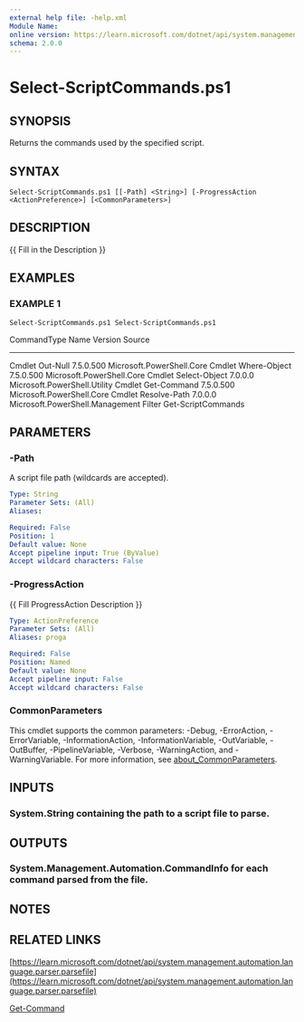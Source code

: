 ```yaml
---
external help file: -help.xml
Module Name:
online version: https://learn.microsoft.com/dotnet/api/system.management.automation.language.parser.parsefile
schema: 2.0.0
---
```


# Select-ScriptCommands.ps1

## SYNOPSIS
Returns the commands used by the specified script.

## SYNTAX

```
Select-ScriptCommands.ps1 [[-Path] <String>] [-ProgressAction <ActionPreference>] [<CommonParameters>]
```

## DESCRIPTION
{{ Fill in the Description }}

## EXAMPLES

### EXAMPLE 1
```
Select-ScriptCommands.ps1 Select-ScriptCommands.ps1
```

CommandType  Name                Version    Source
-----------  ----                -------    ------
Cmdlet       Out-Null            7.5.0.500  Microsoft.PowerShell.Core
Cmdlet       Where-Object        7.5.0.500  Microsoft.PowerShell.Core
Cmdlet       Select-Object       7.0.0.0    Microsoft.PowerShell.Utility
Cmdlet       Get-Command         7.5.0.500  Microsoft.PowerShell.Core
Cmdlet       Resolve-Path        7.0.0.0    Microsoft.PowerShell.Management
Filter       Get-ScriptCommands

## PARAMETERS

### -Path
A script file path (wildcards are accepted).

```yaml
Type: String
Parameter Sets: (All)
Aliases:

Required: False
Position: 1
Default value: None
Accept pipeline input: True (ByValue)
Accept wildcard characters: False
```

### -ProgressAction
{{ Fill ProgressAction Description }}

```yaml
Type: ActionPreference
Parameter Sets: (All)
Aliases: proga

Required: False
Position: Named
Default value: None
Accept pipeline input: False
Accept wildcard characters: False
```

### CommonParameters
This cmdlet supports the common parameters: -Debug, -ErrorAction, -ErrorVariable, -InformationAction, -InformationVariable, -OutVariable, -OutBuffer, -PipelineVariable, -Verbose, -WarningAction, and -WarningVariable. For more information, see [about_CommonParameters](http://go.microsoft.com/fwlink/?LinkID=113216).

## INPUTS

### System.String containing the path to a script file to parse.
## OUTPUTS

### System.Management.Automation.CommandInfo for each command parsed from the file.
## NOTES

## RELATED LINKS

[https://learn.microsoft.com/dotnet/api/system.management.automation.language.parser.parsefile](https://learn.microsoft.com/dotnet/api/system.management.automation.language.parser.parsefile)

[Get-Command]()

